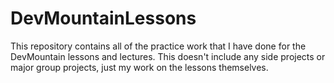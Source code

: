 # DevMountainLessons

This repository contains all of the practice work that I have done for the DevMountain lessons and lectures. This doesn't include any side projects or major group projects, just my work on the lessons themselves.